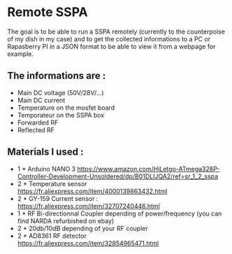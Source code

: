 # Remote SSPA

 The goal is to be able to run a SSPA remotely (currently to the counterpoise of my dish in my case) and to get the collected informations to a PC or Rapasberry PI in a JSON format to be able to view it from a webpage for example.

## The informations are :
 - Main DC voltage (50V/28V/...)
 - Main DC current
 - Temperature on the mosfet board
 - Temporateur on the SSPA box
 - Forwarded RF
 - Reflected RF


## Materials I used :
 - 1 * Arduino NANO 3 https://www.amazon.com/HiLetgo-ATmega328P-Controller-Development-Unsoldered/dp/B01DLIJQA2/ref=sr_1_2_sspa
 - 2 * Temperature sensor https://fr.aliexpress.com/item/4000139863432.html
 - 2 * GY-159 Current sensor : https://fr.aliexpress.com/item/32707240446.html
 - 1 * RF Bi-directionnal Coupler depending of power/frequency (you can find NARDA refurbished on ebay)
 - 2 * 20db/10dB depending of your RF coupler
 - 2 * AD8361 RF detector https://fr.aliexpress.com/item/32854965471.html
